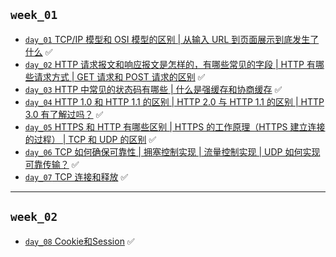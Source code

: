 ## `week_01`
- [`day_01` TCP/IP 模型和 OSI 模型的区别 | 从输入 URL 到页面展示到底发生了什么](https://github.com/cherry77-cloud/Rookie2025-04/blob/main/week_01/day_01.md) ✅
- [`day_02` HTTP 请求报文和响应报文是怎样的，有哪些常见的字段 | HTTP 有哪些请求方式 | GET 请求和 POST 请求的区别](https://github.com/cherry77-cloud/Rookie2025-04/blob/main/week_01/day_02.md) ✅
- [`day_03` HTTP 中常见的状态码有哪些 | 什么是强缓存和协商缓存](https://github.com/cherry77-cloud/Rookie2025-04/blob/main/week_01/day_03.md) ✅
- [`day_04` HTTP 1.0 和 HTTP 1.1 的区别 | HTTP 2.0 与 HTTP 1.1 的区别 | HTTP 3.0 有了解过吗？](https://github.com/cherry77-cloud/Rookie2025-04/blob/main/week_01/day_04.md) ✅
- [`day_05` HTTPS 和 HTTP 有哪些区别 | HTTPS 的工作原理（HTTPS 建立连接的过程） | TCP 和 UDP 的区别](https://github.com/cherry77-cloud/Rookie2025-04/blob/main/week_01/day_05.md) ✅
- [`day_06` TCP 如何确保可靠性 | 拥塞控制实现 | 流量控制实现 | UDP 如何实现可靠传输？](https://github.com/cherry77-cloud/Rookie2025-04/blob/main/week_01/day_06.md) ✅
- [`day_07` TCP 连接和释放](https://github.com/cherry77-cloud/Rookie2025-04/blob/main/week_01/day_07.md) ✅

---

## `week_02`
- [`day_08` Cookie和Session](https://github.com/cherry77-cloud/Rookie2025-04/blob/main/week_02/day_08.md) ✅
